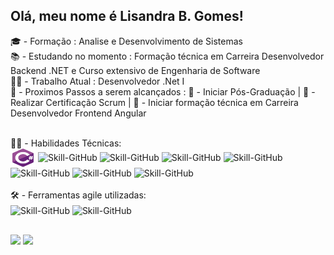 ## Olá, meu nome é Lisandra B. Gomes!

   🎓 - Formação : Analise e Desenvolvimento de Sistemas
   </br>
   📚 - Estudando no momento : Formação técnica em Carreira Desenvolvedor Backend .NET e Curso extensivo de Engenharia de Software
   </br>
   👩‍💻 - Trabalho Atual : Desenvolvedor .Net I
   </br>
   🚀 - Proximos Passos a serem alcançados : 🧩 - Iniciar Pós-Graduação | 📜 - Realizar Certificação Scrum | 📖 - Iniciar formação técnica em Carreira Desenvolvedor Frontend Angular </br>

<div style="display: inline_block"><br>             
🤹‍♀️ - Habilidades Técnicas: </br>
  <img align="center" alt="Skill-Csharp" height="30" width="40"     
    src="https://raw.githubusercontent.com/devicons/devicon/master/icons/csharp/csharp-original.svg">
  <img align="center" alt="Skill-GitHub" height="30" width="40"
    src="https://cdn.jsdelivr.net/gh/devicons/devicon/icons/git/git-plain-wordmark.svg" />
  <img align="center" alt="Skill-GitHub" height="30" width="40" 
    src="https://cdn.jsdelivr.net/gh/devicons/devicon/icons/microsoftsqlserver/microsoftsqlserver-plain-wordmark.svg" /> 
  <img align="center" alt="Skill-GitHub" height="30" width="40"
    src="https://cdn.jsdelivr.net/gh/devicons/devicon/icons/dot-net/dot-net-plain-wordmark.svg" />
  <img  align="center" alt="Skill-GitHub" height="30" width="40"
    src="https://cdn.jsdelivr.net/gh/devicons/devicon/icons/dotnetcore/dotnetcore-original.svg" />
  <img align="center" alt="Skill-GitHub" height="30" width="40"
    src="https://cdn.jsdelivr.net/gh/devicons/devicon/icons/azure/azure-original-wordmark.svg" />
  <img align="center" alt="Skill-GitHub" height="30" width="40" 
    src="https://cdn.jsdelivr.net/gh/devicons/devicon/icons/oracle/oracle-original.svg" />
  <img align="center" alt="Skill-GitHub" height="30" width="40"  
    src="https://cdn.jsdelivr.net/gh/devicons/devicon/icons/docker/docker-original-wordmark.svg" />          
</div>

</br>

<div>
🛠 - Ferramentas agile utilizadas: </br>
  <img align="center" alt="Skill-GitHub" height="30" width="40"  
     src="https://cdn.jsdelivr.net/gh/devicons/devicon/icons/jira/jira-original-wordmark.svg" />
  <img align="center" alt="Skill-GitHub" height="30" width="40"  
     src="https://cdn.jsdelivr.net/gh/devicons/devicon/icons/trello/trello-plain-wordmark.svg" />           
</div>

  ##

  <div> 
  <a href = "mailto:lisandragomes53@gmail.com"><img src="https://img.shields.io/badge/-Gmail-%23333?style=for-the-badge&logo=gmail&logoColor=white" target="_blank"></a>
  <a href="https://www.linkedin.com/in/lisandra-gomes-877285111/" target="_blank"><img src="https://img.shields.io/badge/-LinkedIn-%230077B5?style=for-the-badge&logo=linkedin&logoColor=white" target="_blank"></a>   
</div>

